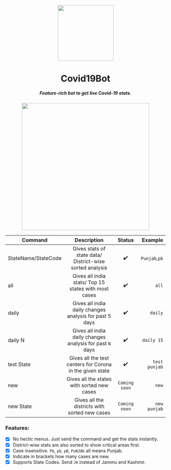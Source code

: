<p align="center"><img src="https://image.flaticon.com/icons/svg/2785/2785741.svg" align="center" width="175"></p>
<h1 align="center">Covid19Bot</h1>
<h5 align="center">Feature-rich bot to get live Covid-19 stats.</h5>

<p align="center"><img src="https://user-images.githubusercontent.com/30543444/81776822-2cfb4680-950d-11ea-9510-e5878627e18f.png" align="center" width="400"></p>
  
| Command                 | Description                                                 | Status             | Example        |
| ----------------------- |:-----------------------------------------------------------:|:------------------:|  -------------:|
| StateName/StateCode     | Gives stats of state data/ District-wise sorted analysis    | :heavy_check_mark: | `Punjab`,`pb`  |
| all                     | Gives all india stats/ Top 15 states with most cases        | :heavy_check_mark: | `all`          |
| daily                   | Gives all india daily changes analysis for past 5 days      | :heavy_check_mark: | `daily`        |
| daily N                 | Gives all india daily changes analysis for past `N` days    | :heavy_check_mark: | `daily 15`     |
| test State              | Gives all the test centers for Corona in the given state    | :heavy_check_mark: | `test punjab`  |
| new                     | Gives all the states with sorted new cases                  |   `Coming soon`    | `new`          |
| new State               | Gives all the districts with sorted new cases               |   `Coming soon`    | `new punjab`   |

### Features:
- [x] No hectic menus. Just send the command and get the stats instantly.
- [x] District-wise stats are also sorted to show critical areas first.
- [x] Case insensitive. `Pb`, `pb`, `pB`, `PuNJAb` all means Punjab.
- [x] Indicate in brackets how many cases are new.
- [x] Supports State Codes. Send `JK` instead of Jammu and Kashmir.
